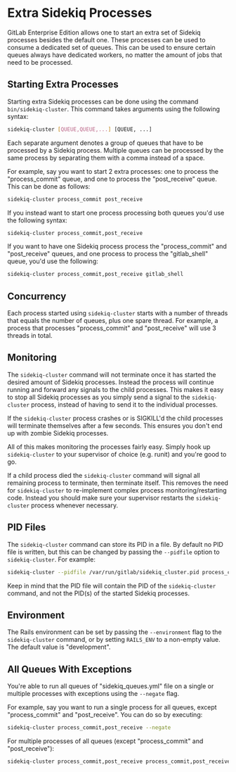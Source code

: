 # Extra Sidekiq Processes

GitLab Enterprise Edition allows one to start an extra set of Sidekiq processes
besides the default one. These processes can be used to consume a dedicated set
of queues. This can be used to ensure certain queues always have dedicated
workers, no matter the amount of jobs that need to be processed.

## Starting Extra Processes

Starting extra Sidekiq processes can be done using the command
`bin/sidekiq-cluster`. This command takes arguments using the following syntax:

```bash
sidekiq-cluster [QUEUE,QUEUE,...] [QUEUE, ...]
```

Each separate argument denotes a group of queues that have to be processed by a
Sidekiq process. Multiple queues can be processed by the same process by
separating them with a comma instead of a space.

For example, say you want to start 2 extra processes: one to process the
"process_commit" queue, and one to process the "post_receive" queue. This can be
done as follows:

```bash
sidekiq-cluster process_commit post_receive
```

If you instead want to start one process processing both queues you'd use the
following syntax:

```bash
sidekiq-cluster process_commit,post_receive
```

If you want to have one Sidekiq process process the "process_commit" and
"post_receive" queues, and one process to process the "gitlab_shell" queue,
you'd use the following:

```bash
sidekiq-cluster process_commit,post_receive gitlab_shell
```

## Concurrency

Each process started using `sidekiq-cluster` starts with a number of threads
that equals the number of queues, plus one spare thread. For example, a process
that processes "process_commit" and "post_receive" will use 3 threads in total.

## Monitoring

The `sidekiq-cluster` command will not terminate once it has started the desired
amount of Sidekiq processes. Instead the process will continue running and
forward any signals to the child processes. This makes it easy to stop all
Sidekiq processes as you simply send a signal to the `sidekiq-cluster` process,
instead of having to send it to the individual processes.

If the `sidekiq-cluster` process crashes or is SIGKILL'd the child processes
will terminate themselves after a few seconds. This ensures you don't end up
with zombie Sidekiq processes.

All of this makes monitoring the processes fairly easy. Simply hook up
`sidekiq-cluster` to your supervisor of choice (e.g. runit) and you're good to
go.

If a child process died the `sidekiq-cluster` command will signal all remaining
process to terminate, then terminate itself. This removes the need for
`sidekiq-cluster` to re-implement complex process monitoring/restarting code.
Instead you should make sure your supervisor restarts the `sidekiq-cluster`
process whenever necessary.

## PID Files

The `sidekiq-cluster` command can store its PID in a file. By default no PID
file is written, but this can be changed by passing the `--pidfile` option to
`sidekiq-cluster`. For example:

```bash
sidekiq-cluster --pidfile /var/run/gitlab/sidekiq_cluster.pid process_commit
```

Keep in mind that the PID file will contain the PID of the `sidekiq-cluster`
command, and not the PID(s) of the started Sidekiq processes.

## Environment

The Rails environment can be set by passing the `--environment` flag to the
`sidekiq-cluster` command, or by setting `RAILS_ENV` to a non-empty value. The
default value is "development".

## All Queues With Exceptions

You're able to run all queues of "sidekiq_queues.yml" file on a single or 
multiple processes with exceptions using the `--negate` flag.

For example, say you want to run a single process for all queues, 
except "process_commit" and "post_receive". You can do so by executing:

```bash
sidekiq-cluster process_commit,post_receive --negate
```

For multiple processes of all queues (except "process_commit" and "post_receive"):

```bash
sidekiq-cluster process_commit,post_receive process_commit,post_receive --negate
```
